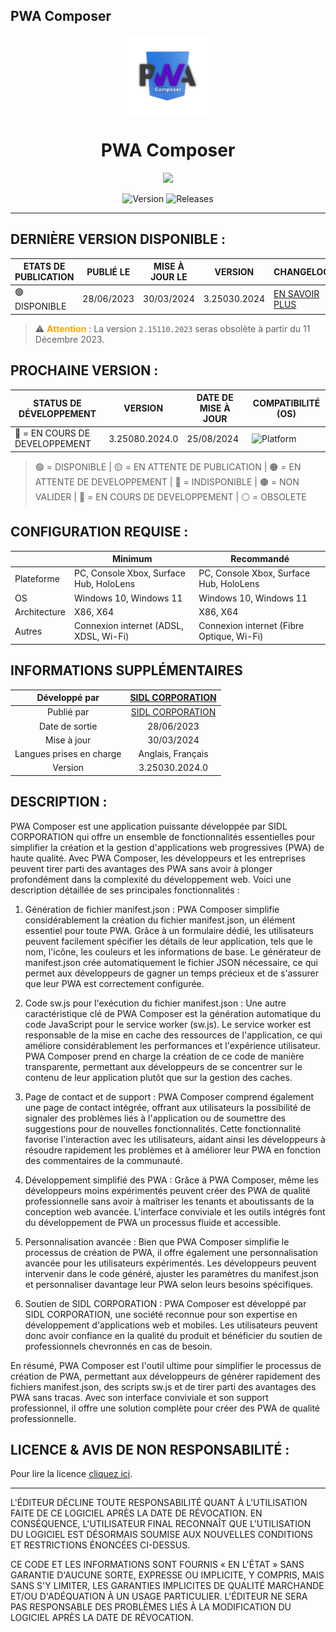 ﻿## PWA Composer

<p align="center">
  <img width="128" align="center" src="https://github.com/SIDL-C0R0RATI0N/PWA-Composer/blob/main/.github/Sources/Logo.png">
</p>
<h1 align="center">
  PWA Composer
</h1>
<p align="center">
  <a href="https://apps.microsoft.com/detail/PWA%20Composer/9pkjr8hz2rqh?launch=true&mode=mini">
	  <img src="https://get.microsoft.com/images/fr-fr%20dark.svg" width="200"/>
  </a>
</p>
<p align="center">
  <a style="text-decoration:none" href="https://github.com/SIDL-C0R0RATI0N/PWA-Composer">
    <img src="https://img.shields.io/github/package-json/v/SIDL-C0R0RATI0N/PWA-Composer?label=Version&style=flat" alt="Version" />
  </a>
  <a style="text-decoration:none" href="https://github.com/SIDL-C0R0RATI0N/SociaLinkN/releases">
    <img src="https://img.shields.io/github/v/release/SIDL-C0R0RATI0N/PWA-Composer?include_prereleases&sort=date&style=flat" alt="Releases" />
  </a>
</p>

***

## DERNIÈRE VERSION DISPONIBLE :

| ETATS DE PUBLICATION | PUBLIÉ LE | MISE À JOUR LE | VERSION | CHANGELOG | CERTIFICATION |
| -------------------- | --------- | -------------- | ------- | --------- | ------------- |
| 🟢 DISPONIBLE | 28/06/2023 | 30/03/2024 | 3.25030.2024 | <a href="https://github.com/SIDL-C0R0RATI0N/PWA-Composer/blob/main/CHANGELOG.md#version-3250302024--25-mars-2024" target="_self">EN SAVOIR PLUS</a> | <a href="https://github.com/SIDL-C0R0RATI0N/PWA-Composer/blob/main/.github/Certification/certification_status.md" target="_blank">RÉSULTATS DE CERTIFICATION</a>  |

> :warning: <span style="color:orange;">**Attention**</span> :
La version `2.15110.2023` seras obsolète à partir du 11 Décembre 2023.

## PROCHAINE VERSION :

| STATUS DE DÉVELOPPEMENT | VERSION | DATE DE MISE À JOUR | COMPATIBILITÉ (OS) |
| ----------------------- | ------- | ------------------- | ------------------ |
| 🔵 = EN COURS DE DEVELOPPEMENT | 3.25080.2024.0 | 25/08/2024 | <img src="https://img.shields.io/badge/Windows-blue?style=for-the-badge&logo=windows" alt="Platform" /> |

> 🟢 = DISPONIBLE | 🟡 = EN ATTENTE DE PUBLICATION | 🟠 = EN ATTENTE DE DEVELOPPEMENT | 🔴 = INDISPONIBLE | 🟤 = NON VALIDER | 🔵 = EN COURS DE DEVELOPPEMENT | ⚪ = OBSOLETE

## CONFIGURATION REQUISE :

|            | Minimum | Recommandé |
| ---------- | ------- | ---------- |
| Plateforme | PC, Console Xbox, Surface Hub, HoloLens | PC, Console Xbox, Surface Hub, HoloLens |
| OS | Windows 10, Windows 11 | Windows 10, Windows 11 |
| Architecture | X86, X64 | X86, X64 |
| Autres | Connexion internet (ADSL, XDSL, Wi-Fi) | Connexion internet (Fibre Optique, Wi-Fi) |

## INFORMATIONS SUPPLÉMENTAIRES

| Développé par | <a target="_blank" href="https://sidl-corporation.fr/">SIDL CORPORATION</a> |
|:-:|:-:|
| Publié par | <a target="_blank" href="https://apps.microsoft.com/store/search?publisher=SIDL%20CORPORATION">SIDL CORPORATION</a> |
| Date de sortie | 28/06/2023 |
| Mise à jour | 30/03/2024 |
| Langues prises en charge | Anglais, Français |
| Version | 3.25030.2024.0 |

## DESCRIPTION :

PWA Composer est une application puissante développée par SIDL CORPORATION qui offre un ensemble de fonctionnalités essentielles pour simplifier la création et la gestion d'applications web progressives (PWA) de haute qualité. Avec PWA Composer, les développeurs et les entreprises peuvent tirer parti des avantages des PWA sans avoir à plonger profondément dans la complexité du développement web. Voici une description détaillée de ses principales fonctionnalités :

1. Génération de fichier manifest.json :
PWA Composer simplifie considérablement la création du fichier manifest.json, un élément essentiel pour toute PWA. Grâce à un formulaire dédié, les utilisateurs peuvent facilement spécifier les détails de leur application, tels que le nom, l'icône, les couleurs et les informations de base. Le générateur de manifest.json crée automatiquement le fichier JSON nécessaire, ce qui permet aux développeurs de gagner un temps précieux et de s'assurer que leur PWA est correctement configurée.

2. Code sw.js pour l'exécution du fichier manifest.json :
Une autre caractéristique clé de PWA Composer est la génération automatique du code JavaScript pour le service worker (sw.js). Le service worker est responsable de la mise en cache des ressources de l'application, ce qui améliore considérablement les performances et l'expérience utilisateur. PWA Composer prend en charge la création de ce code de manière transparente, permettant aux développeurs de se concentrer sur le contenu de leur application plutôt que sur la gestion des caches.

3. Page de contact et de support :
PWA Composer comprend également une page de contact intégrée, offrant aux utilisateurs la possibilité de signaler des problèmes liés à l'application ou de soumettre des suggestions pour de nouvelles fonctionnalités. Cette fonctionnalité favorise l'interaction avec les utilisateurs, aidant ainsi les développeurs à résoudre rapidement les problèmes et à améliorer leur PWA en fonction des commentaires de la communauté.

4. Développement simplifié des PWA :
Grâce à PWA Composer, même les développeurs moins expérimentés peuvent créer des PWA de qualité professionnelle sans avoir à maîtriser les tenants et aboutissants de la conception web avancée. L'interface conviviale et les outils intégrés font du développement de PWA un processus fluide et accessible.

5. Personnalisation avancée :
Bien que PWA Composer simplifie le processus de création de PWA, il offre également une personnalisation avancée pour les utilisateurs expérimentés. Les développeurs peuvent intervenir dans le code généré, ajuster les paramètres du manifest.json et personnaliser davantage leur PWA selon leurs besoins spécifiques.

6. Soutien de SIDL CORPORATION :
PWA Composer est développé par SIDL CORPORATION, une société reconnue pour son expertise en développement d'applications web et mobiles. Les utilisateurs peuvent donc avoir confiance en la qualité du produit et bénéficier du soutien de professionnels chevronnés en cas de besoin.

En résumé, PWA Composer est l'outil ultime pour simplifier le processus de création de PWA, permettant aux développeurs de générer rapidement des fichiers manifest.json, des scripts sw.js et de tirer parti des avantages des PWA sans tracas. Avec son interface conviviale et son support professionnel, il offre une solution complète pour créer des PWA de qualité professionnelle.

## LICENCE & AVIS DE NON RESPONSABILITÉ :

Pour lire la licence <a href="https://github.com/SIDL-C0R0RATI0N/PWA-Composer/blob/main/LICENSE">cliquez ici</a>.
***

L'ÉDITEUR DÉCLINE TOUTE RESPONSABILITÉ QUANT À L'UTILISATION FAITE DE CE LOGICIEL APRÈS LA DATE DE RÉVOCATION. EN CONSÉQUENCE, L'UTILISATEUR FINAL RECONNAÎT QUE L'UTILISATION DU LOGICIEL EST DÉSORMAIS SOUMISE AUX NOUVELLES CONDITIONS ET RESTRICTIONS ÉNONCÉES CI-DESSUS.

CE CODE ET LES INFORMATIONS SONT FOURNIS « EN L'ÉTAT » SANS GARANTIE D'AUCUNE SORTE, EXPRESSE OU IMPLICITE, Y COMPRIS, MAIS SANS S'Y LIMITER, LES GARANTIES IMPLICITES DE QUALITÉ MARCHANDE ET/OU D'ADÉQUATION À UN USAGE PARTICULIER. L'ÉDITEUR NE SERA PAS RESPONSABLE DES PROBLÈMES LIÉS À LA MODIFICATION DU LOGICIEL APRÈS LA DATE DE RÉVOCATION.
